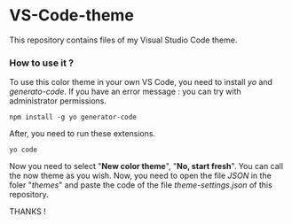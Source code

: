 # VS-Code-theme
This repository contains files of my Visual Studio Code theme.

### How to use it ?
To use this color theme in your own VS Code, you need to install _yo_ and _generato-code_. If you have an error message : you can try with administrator permissions.
```
npm install -g yo generator-code
```

After, you need to run these extensions.
```
yo code
```
Now you need to select "**New color theme**", "**No, start fresh**". You can call the now theme as you wish.
Now, you need to open the file _JSON_ in the foler "_themes_" and paste the code of the file _theme-settings.json_ of this repository.

THANKS !

